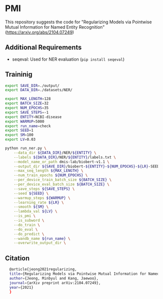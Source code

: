 # PMI
This repository suggests the code for "Regularizing Models via Pointwise Mutual Information for Named Entity Recognition" (https://arxiv.org/abs/2104.07249)

## Additional Requirements
- seqeval: Used for NER evaluation (`pip install seqeval`)

## Traininig
```bash
export SAVE_DIR=./output/
export DATA_DIR=./datasets/NER/

export MAX_LENGTH=128
export BATCH_SIZE=32
export NUM_EPOCHS=35
export SAVE_STEPS=-1
export ENTITY=NCBI-disease
export WARMUP=5000
export run_name=check
export SEED=1
export SM=100
export LV=0.03

python run_ner.py \
    --data_dir ${DATA_DIR}/NER/${ENTITY} \
    --labels ${DATA_DIR}/NER/${ENTITY}/labels.txt \
    --model_name_or_path dmis-lab/biobert-v1.1 \
    --output_dir ${SAVE_DIR}/biobert-${ENTITY}-${NUM_EPOCHS}-${LR}-SEED${SEED} \
    --max_seq_length ${MAX_LENGTH} \
    --num_train_epochs ${NUM_EPOCHS} \
    --per_device_train_batch_size ${BATCH_SIZE} \
    --per_device_eval_batch_size ${BATCH_SIZE} \
    --save_steps ${SAVE_STEPS} \
    --seed ${SEED} \
    --warmup_steps ${WARMUP} \
    --learning_rate ${LR} \
    --smooth ${SM} \
    --lambda_val ${LV} \
    --is_pmi \
    --is_subword \
    --do_train \
    --do_eval \
    --do_predict \
    --wandb_name ${run_name} \
    --overwrite_output_dir \
```

## Citation
```bash
  @article{jeong2021regularizing,
  title={Regularizing Models via Pointwise Mutual Information for Named Entity Recognition},
  author={Jeong, Minbyul and Kang, Jaewoo},
  journal={arXiv preprint arXiv:2104.07249},
  year={2021}
  }
```
